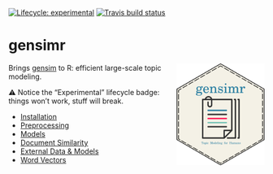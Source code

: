 
<!-- README.md is generated from README.Rmd. Please edit that file -->

<!-- badges: start -->

[![Lifecycle:
experimental](https://img.shields.io/badge/lifecycle-experimental-orange.svg)](https://www.tidyverse.org/lifecycle/#experimental)
[![Travis build
status](https://travis-ci.org/news-r/gensimr.svg?branch=master)](https://travis-ci.org/news-r/gensimr)
<!-- badges: end -->

# gensimr

<img src="./man/figures/logo.png" height="200" align="right" />

Brings [gensim](https://radimrehurek.com/gensim) to R: efficient
large-scale topic modeling.

⚠️ Notice the “Experimental” lifecycle badge: things won’t work, stuff
will
    break.

  - [Installation](https://gensimr.news-r.org/articles/installation.html)
  - [Preprocessing](https://gensimr.news-r.org/articles/preprocessing.html)
  - [Models](https://gensimr.news-r.org/articles/models.html)
  - [Document
    Similarity](https://gensimr.news-r.org/articles/similarity.html)
  - [External Data &
    Models](https://gensimr.news-r.org/articles/API.html)
  - [Word Vectors](https://gensimr.news-r.org/articles/word2vec.html)
